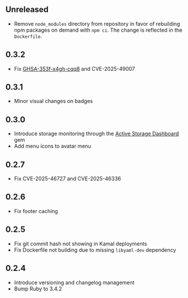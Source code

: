 ## Unreleased

* Remove `node_modules` directory from repository in favor of rebuilding npm packages on demand with `npm ci`. The change is reflected in the `Dockerfile`.  

## 0.3.2

* Fix [GHSA-353f-x4gh-cqq8](https://github.com/advisories/GHSA-353f-x4gh-cqq8) and CVE-2025-49007

## 0.3.1

* Minor visual changes on badges

## 0.3.0

* Introduce storage monitoring through the [Active Storage Dashboard](https://github.com/giovapanasiti/active_storage_dashboard) gem
* Add menu icons to avatar menu

## 0.2.7

* Fix CVE-2025-46727 and CVE-2025-46336

## 0.2.6

* Fix footer caching

## 0.2.5

* Fix git commit hash not showing in Kamal deployments
* Fix Dockerfile not building due to missing `libyaml-dev` dependency

## 0.2.4

* Introduce versioning and changelog management
* Bump Ruby to 3.4.2

